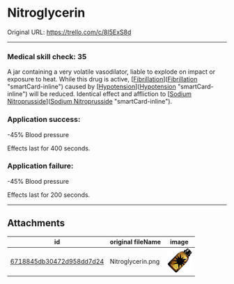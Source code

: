 # Nitroglycerin

Original URL: https://trello.com/c/8I5ExS8d

---

### Medical skill check: 35

A jar containing a very volatile vasodilator, liable to explode on impact or exposure to heat. While this drug is active, [[Fibrillation](../Heart/Fibrillation.md)]([Fibrillation](../Heart/Fibrillation.md) "smartCard-inline") caused by [[Hypotension](../Blood/Hypotension.md)]([Hypotension](../Blood/Hypotension.md) "smartCard-inline") will be reduced. Identical effect and affliction to [[Sodium Nitroprusside](Sodium%20Nitroprusside.md)]([Sodium Nitroprusside](Sodium%20Nitroprusside.md) "smartCard-inline").

### Application success:

\-45% Blood pressure

Effects last for 400 seconds.

### Application failure:

\-45% Blood pressure

Effects last for 200 seconds.

---

## Attachments

id | original fileName | image
---|---|---
[6718845db30472d958dd7d24](./Nitroglycerin%20-%20Attachments/6718845db30472d958dd7d24.png) | Nitroglycerin.png | ![Nitroglycerin.png\|200](./Nitroglycerin%20-%20Attachments/6718845db30472d958dd7d24.png)